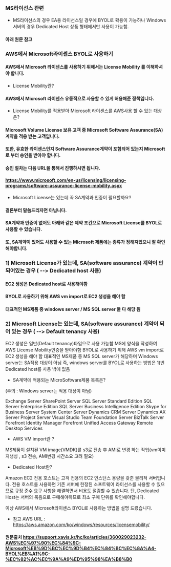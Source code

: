 ### MS라이선스 관련
- MS라이선스의 경우 EA용 라이선스일 경우에 BYOL로 확용이 가능하나 Windows 서버의 경우 Dedicated Host 상품 형태에서만 사용이 가능함. 



#### 아래 원문 참고



### AWS에서 Microsoft라이센스 BYOL로 사용하기
 

#### AWS에서 Microsoft 라이센스를 사용하기 위해서는 License Mobility 를 이해하셔야 합니다.

 

- License Mobility란?

#### AWS에서 Microsoft 라이센스 유동적으로 사용할 수 있게 허용해준 정책입니다.

 

- License Mobility를 적용받아 Microsoft 라이센스를 AWS사용 할 수 있는 대상은?

#### Microsoft Volume License 보유 고객 중 Microsoft Software Assurance(SA) 계약을 적용 받는 고객입니다.

#### 또한, 유효한 라이센스인지 Software Assurance계약이 포함되어 있는지 Microsoft로 부터 승인을 받아야 합니다. 

#### 승인 절차는 다음 URL을 통해서 진행하시면 됩니다.

 #### https://www.microsoft.com/en-us/licensing/licensing-programs/software-assurance-license-mobility.aspx

 

- Microsoft License는 있는데 꼭 SA계약과 인증이 필요할까요?

#### 결론부터 말씀드리자면 아닙니다.

#### SA계약과 인증이 없어도 아래와 같은 제약 조건으로  Microsoft License를 BYOL로 사용할 수 있습니다.

#### 또, SA계약이 있어도 사용할 수 있는 Microsoft 제품에는 종류가 정해져있으니 잘 확인해야합니다.

 

### 1) Microsoft License가 있는데, SA(software assurance) 계약이 안되어있는 경우 ( --> Dedicated host 사용)

#### EC2 생성은 Dedicated host로 사용해야함
#### BYOL로 사용하기 위해 AWS vm import로 EC2 생성을 해야 함
#### 대표적인 MS제품 중 windows server / MS SQL server 둘 다 해당 됨
 

###  2) Microsoft License는 있는데, SA(software assurance) 계약이 되어 있는 경우 ( --> Default tenancy 사용)

EC2 생성은 일반(Default tenancy)타입으로 사용 가능함
MS에 양식을 작성하여 AWS License Mobility인증을 받아야함
BYOL로 사용하기 위해 AWS vm import로 EC2 생성을 해야 함
대표적인 MS제품 중 MS SQL server가 해당하며 Windows server는 SA적용 대상이 아님
즉, windows server를 BYOL로 사용하는 방법은 1)번 Dedicated host를 사용 밖에 없음
 

* SA계약에 적용되는 MicroSoftware제품 목록은?

(주의 : Windows server는 적용 대상이 아님)

Exchange Server
SharePoint Server
SQL Server Standard Edition
SQL Server Enterprise Edition
SQL Server Business Intelligence Edition
Skype for Business Server
System Center Server
Dynamics CRM Server
Dynamics AX Server
Project Server
Visual Studio Team Foundation Server
BizTalk Server
Forefront Identity Manager
Forefront Unified Access Gateway
Remote Desktop Services

 

* AWS VM import란 ?

 MS제품이 설치된 VM image(VMDK)를 s3로 전송 후 AMI로 변경 하는 작업(vm이미지생성 , s3 전송, AMI변경 시간소요 고려 필요)

 

* Dedicated Host란? 

Amazon EC2 전용 호스트는 고객 전용의 EC2 인스턴스 용량을 갖춘 물리적 서버입니다. 전용 호스트를 사용하면 기존 서버에 한정된 소프트웨어 라이선스를 사용할 수 있으므로 규정 준수 요구 사항을 해결하면서 비용도 절감할 수 있습니다. 단, Dedicated Host는 서버의 묶음으로 구매해야하므로 최소 구매 단위를 확인해야합니다.

 

이상 AWS에서 Microsoft라이센스 BYOL로 사용하는 방법을 설명 드렸습니다.

 

 

* 참고 AWS URL : https://aws.amazon.com/ko/windows/resources/licensemobility/


#### 원문출처 https://support.xavis.kr/hc/ko/articles/360029023232-AWS%EC%97%90%EC%84%9C-Microsoft%EB%9D%BC%EC%9D%B4%EC%84%BC%EC%8A%A4-BYOL%EB%A1%9C-%EC%82%AC%EC%9A%A9%ED%95%98%EA%B8%B0
